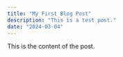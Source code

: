 ```yaml
---
title: "My First Blog Post"
description: "This is a test post."
date: "2024-03-04"
---
```

This is the content of the post.
